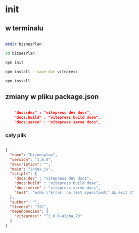 # init

## w terminalu 

```bash 

mkdir biznesPlan

cd biznesPlan

npm init

npm install --save-dav vitepress

npm install 

```

## zmiany w pliku package.json

```json

    "docs:dev" : "vitepress dev docs",
    "docs:build" : "vitepress build dose",
    "docs:serve" : "vitepress serve docs",

```

### cały plik 

```json

{
  "name": "biznesplan",
  "version": "1.0.0",
  "description": "",
  "main": "index.js",
  "scripts": {
    "docs:dev" : "vitepress dev docs",
    "docs:build" : "vitepress build dose",
    "docs:serve" : "vitepress serve docs",
    "test": "echo \"Error: no test specified\" && exit 1"
  },
  "author": "",
  "license": "ISC",
  "dependencies": {
    "vitepress": "^1.0.0-alpha.73"
  }
}

```